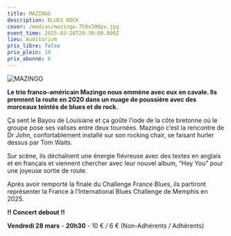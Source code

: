 ```yaml
---
title: MAZINGO
description: BLUES ROCK
cover: /medias/mazingo-750x500px.jpg
event_time: 2025-03-28T20:30:00.000Z
lieu: Auditorium
prix_libre: false
prix_plein: 10
prix_abonné: 6
---
```

![MAZINGO](/medias/mazingo-750x500px.jpg "BLUES ROCK")

**Le trio franco-américain Mazingo nous emmène avec eux en cavale. Ils prennent la route en 2020 dans un nuage de poussière avec des morceaux teintés de blues et de rock.**

Ça sent le Bayou de Louisiane et ça goûte l’iode de la côte bretonne où le groupe pose ses valises entre deux tournées. Mazingo c’est la rencontre de Dr John, confortablement installé sur son rocking chair, se faisant hurler dessus par Tom Waits.

Sur scène, ils déchaînent une énergie fiévreuse avec des textes en anglais et en français et viennent chercher avec leur nouvel album, “Hey You” pour une joyeuse sortie de route.

Après avoir remporté la finale du Challenge France Blues, ils partiront représenter la France à l’International Blues Challenge de Memphis en 2025.

**!! Concert debout !!**

**Vendredi 28 mars** - **20h30** - 10 € / 6 € (Non-Adhérents / Adhérents)